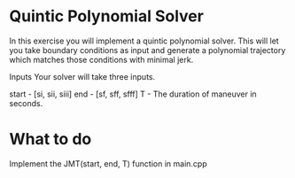 # Quintic Polynomial Solver
In this exercise you will implement a quintic polynomial solver. This will let you take boundary conditions as input and generate a polynomial trajectory which matches those conditions with minimal jerk.

Inputs
Your solver will take three inputs.

start - [si, sii, siii]
end - [sf, sff, sfff]
T - The duration of maneuver in seconds.

# What to do 
Implement the JMT(start, end, T) function in main.cpp
